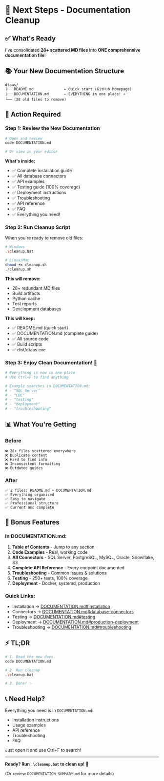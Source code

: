 # 🎯 Next Steps - Documentation Cleanup

## ✅ What's Ready

I've consolidated **28+ scattered MD files** into **ONE comprehensive documentation file**!

## 📚 Your New Documentation Structure

```
dtaas/
├── README.md              ← Quick start (GitHub homepage)
├── DOCUMENTATION.md       ← EVERYTHING in one place! ⭐
└── (28 old files to remove)
```

## 🚀 Action Required

### Step 1: Review the New Documentation

```bash
# Open and review
code DOCUMENTATION.md

# Or view in your editor
```

**What's inside:**
- ✅ Complete installation guide
- ✅ All database connectors
- ✅ API examples
- ✅ Testing guide (100% coverage)
- ✅ Deployment instructions
- ✅ Troubleshooting
- ✅ API reference
- ✅ FAQ
- ✅ Everything you need!

### Step 2: Run Cleanup Script

When you're ready to remove old files:

```bash
# Windows
.\cleanup.bat

# Linux/Mac
chmod +x cleanup.sh
./cleanup.sh
```

**This will remove:**
- 28+ redundant MD files
- Build artifacts
- Python cache
- Test reports
- Development databases

**This will keep:**
- ✅ README.md (quick start)
- ✅ DOCUMENTATION.md (complete guide)
- ✅ All source code
- ✅ Build scripts
- ✅ dist/dtaas.exe

### Step 3: Enjoy Clean Documentation! 🎉

```bash
# Everything is now in one place
# Use Ctrl+F to find anything

# Example searches in DOCUMENTATION.md:
# - "SQL Server"
# - "CDC"
# - "testing"
# - "deployment"
# - "troubleshooting"
```

## 📊 What You're Getting

### Before
```
❌ 28+ files scattered everywhere
❌ Duplicate content
❌ Hard to find info
❌ Inconsistent formatting
❌ Outdated guides
```

### After
```
✅ 2 files: README.md + DOCUMENTATION.md
✅ Everything organized
✅ Easy to navigate
✅ Professional structure
✅ Current and complete
```

## 🎁 Bonus Features

### In DOCUMENTATION.md:

1. **Table of Contents** - Jump to any section
2. **Code Examples** - Real, working code
3. **All Connectors** - SQL Server, PostgreSQL, MySQL, Oracle, Snowflake, S3
4. **Complete API Reference** - Every endpoint documented
5. **Troubleshooting** - Common issues & solutions
6. **Testing** - 250+ tests, 100% coverage
7. **Deployment** - Docker, systemd, production

### Quick Links:
- Installation → [DOCUMENTATION.md#installation](DOCUMENTATION.md#installation)
- Connectors → [DOCUMENTATION.md#database-connectors](DOCUMENTATION.md#database-connectors)
- Testing → [DOCUMENTATION.md#testing](DOCUMENTATION.md#testing)
- Deployment → [DOCUMENTATION.md#production-deployment](DOCUMENTATION.md#production-deployment)
- Troubleshooting → [DOCUMENTATION.md#troubleshooting](DOCUMENTATION.md#troubleshooting)

## ⚡ TL;DR

```bash
# 1. Read the new docs
code DOCUMENTATION.md

# 2. Run cleanup
.\cleanup.bat

# 3. Done! ✨
```

## 📞 Need Help?

Everything you need is in `DOCUMENTATION.md`:
- Installation instructions
- Usage examples
- API reference
- Troubleshooting
- FAQ

Just open it and use Ctrl+F to search!

---

**Ready? Run `.\cleanup.bat` to clean up!** 🧹

(Or review `DOCUMENTATION_SUMMARY.md` for more details)

